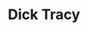 ---
layout: video
series: Angry Video Game Nerd
season: 3
episode: 56
title: "Dick Tracy"
permalink: /avgn/episode-56
video_id: t9nxIUhZCCw
drive_id: 1AziTQ6rhR6ik34lS3rmcb1TA1dild56H
release_date: 2008-09-16
mike_notes:
toggle: off
---